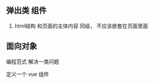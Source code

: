 ## 弹出类 组件
1. html结构
  和页面的主体内容 同级， 不应该嵌套在页面里面

## 面向对象
编程范式
解决一类问题

定义一个 vue 组件 <template> <script> <style>
实际上是一个构造函数
## 1
import Toast from '';
<Toast/>

## 2
手动拿到 Toast 构造函数
vue.extand()
生成了一个 Toast的实例